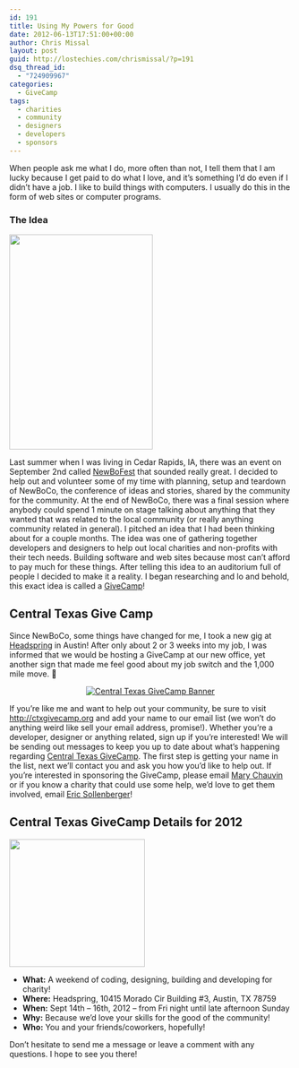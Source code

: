 ```yaml
---
id: 191
title: Using My Powers for Good
date: 2012-06-13T17:51:00+00:00
author: Chris Missal
layout: post
guid: http://lostechies.com/chrismissal/?p=191
dsq_thread_id:
  - "724909967"
categories:
  - GiveCamp
tags:
  - charities
  - community
  - designers
  - developers
  - sponsors
---
```

When people ask me what I do, more often than not, I tell them that I am lucky because I get paid to do what I love, and it&#8217;s something I&#8217;d do even if I didn&#8217;t have a job. I like to build things with computers. I usually do this in the form of web sites or computer programs.

<!--more-->

### The Idea

[<img class="size-full wp-image-195 alignright" title="Me at NewBoCo in Sept 2011" src="http://clayvessel.org/clayvessel/wp-content/uploads/2012/06/chris-at-newboco.jpg" alt="" width="256" height="384" srcset="http://clayvessel.org/clayvessel/wp-content/uploads/2012/06/chris-at-newboco.jpg 256w, http://clayvessel.org/clayvessel/wp-content/uploads/2012/06/chris-at-newboco-200x300.jpg 200w" sizes="(max-width: 256px) 100vw, 256px" />](http://clayvessel.org/clayvessel/wp-content/uploads/2012/06/chris-at-newboco.jpg)

Last summer when I was living in Cedar Rapids, IA, there was an event on September 2nd called [NewBoFest](http://www.newbofest.com/) that sounded really great. I decided to help out and volunteer some of my time with planning, setup and teardown of NewBoCo, the conference of ideas and stories, shared by the community for the community. At the end of NewBoCo, there was a final session where anybody could spend 1 minute on stage talking about anything that they wanted that was related to the local community (or really anything community related in general). I pitched an idea that I had been thinking about for a couple months. The idea was one of gathering together developers and designers to help out local charities and non-profits with their tech needs. Building software and web sites because most can&#8217;t afford to pay much for these things. After telling this idea to an auditorium full of people I decided to make it a reality. I began researching and lo and behold, this exact idea is called a [GiveCamp](http://givecamp.org/)!

## Central Texas Give Camp

Since NewBoCo, some things have changed for me, I took a new gig at [Headspring](http://www.headspring.com) in Austin! After only about 2 or 3 weeks into my job, I was informed that we would be hosting a GiveCamp at our new office, yet another sign that made me feel good about my job switch and the 1,000 mile move. 🙂

<p style="text-align: center;">
  <a href="http://ctxgivecamp.org"><img src="http://ctxgivecamp.org/img/banner.svg" alt="Central Texas GiveCamp Banner" /></a>
</p>

If you&#8217;re like me and want to help out your community, be sure to visit <http://ctxgivecamp.org> and add your name to our email list (we won&#8217;t do anything weird like sell your email address, promise!). Whether you&#8217;re a developer, designer or anything related, sign up if you&#8217;re interested! We will be sending out messages to keep you up to date about what&#8217;s happening regarding [Central Texas GiveCamp](http://ctxgivecamp.org). The first step is getting your name in the list, next we&#8217;ll contact you and ask you how you&#8217;d like to help out. If you&#8217;re interested in sponsoring the GiveCamp, please email [Mary Chauvin](mailto:mary@headspring.com) or if you know a charity that could use some help, we&#8217;d love to get them involved, email [Eric Sollenberger](mailto:eric@headspring.com)!

## Central Texas GiveCamp Details for 2012

[<img class="size-full wp-image-210 alignright" title="Come Collaborate and Help!" src="http://clayvessel.org/clayvessel/wp-content/uploads/2012/06/collaborate.png" alt="" width="242" height="228" srcset="http://clayvessel.org/clayvessel/wp-content/uploads/2012/06/collaborate.png 302w, http://clayvessel.org/clayvessel/wp-content/uploads/2012/06/collaborate-300x283.png 300w" sizes="(max-width: 242px) 100vw, 242px" />](https://www.facebook.com/nityamallikarjunphotography)

  * **What:** A weekend of coding, designing, building and developing for charity!
  * **Where:** Headspring, 10415 Morado Cir Building #3, Austin, TX 78759
  * **When:** Sept 14th &#8211; 16th, 2012 &#8211; from Fri night until late afternoon Sunday
  * **Why:** Because we&#8217;d love your skills for the good of the community!
  * **Who:** You and your friends/coworkers, hopefully!

Don&#8217;t hesitate to send me a message or leave a comment with any questions. I hope to see you there!